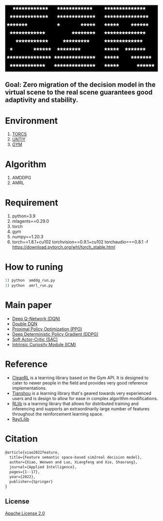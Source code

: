 <img src="./algorithm/s2rlog/log.png" align="middle" width="2000"/>

## **Goal: Zero migration of the decision model in the virtual scene to the real scene guarantees good adaptivity and stability.**

# Environment
1)   [TORCS](https://github.com/ugo-nama-kun/gym_torcs)
2)   [UNTIY](https://github.com/Unity-Technologies/ml-agents)
3)   [GYM](https://github.com/openai/gym)


# Algorithm
1) AMDDPG
2) AMRL

# Requirement
1) python=3.9
2) mlagents==0.29.0
3) torch 
4) gym 
5) numpy==1.20.3
6) torch==1.8.1+cu102 torchvision==0.9.1+cu102 torchaudio===0.8.1 -f https://download.pytorch.org/whl/torch_stable.html

# How to runing
```python
1) python  amddg_run.py 
2) python  amrl_run.py

```
# Main paper
* [Deep Q-Network (DQN)](https://storage.googleapis.com/deepmind-media/dqn/DQNNaturePaper.pdf)
* [Double DQN](https://arxiv.org/pdf/1509.06461.pdf)
* [Proximal Policy Optimization (PPO)](https://arxiv.org/pdf/1707.06347.pdf)
* [Deep Deterministic Policy Gradient (DDPG)](https://arxiv.org/pdf/1509.02971.pdf)
* [Soft Actor-Critic (SAC)](https://arxiv.org/pdf/1812.05905.pdf)
* [Intrinsic Curiosity Module (ICM)](https://arxiv.org/pdf/1705.05363.pdf)


# Reference
* [CleanRL](https://github.com/vwxyzjn/cleanrl) is a learning library based on the Gym API. It is designed to cater to newer people in the field and provides very good reference implementations.
* [Tianshou](https://github.com/thu-ml/tianshou) is a learning library that's geared towards very experienced users and is design to allow for ease in complex algorithm modifications.
* [RLlib](https://docs.ray.io/en/latest/rllib/index.html) is a learning library that allows for distributed training and inferencing and supports an extraordinarily large number of features throughout the reinforcement learning space.
* [Ray/Lilib](https://github.com/ray-project/ray/tree/master/rllib/)

# Citation

```
@article{xiao2022feature,
  title={Feature semantic space-based sim2real decision model},
  author={Xiao, Wenwen and Luo, Xiangfeng and Xie, Shaorong},
  journal={Applied Intelligence},
  pages={1--17},
  year={2022},
  publisher={Springer}
}
```

## License
[Apache License 2.0](LICENSE.md)


